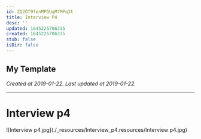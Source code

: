```yaml
---
id: ZQ2OT9fenMPGUqM7MPq3t
title: Interview P4
desc: ''
updated: 1645225706335
created: 1645225706335
stub: false
isDir: false
---
```

My Template
---

_Created at 2019-01-22._
_Last updated at 2019-01-22._




---

# Interview p4


![Interview p4.jpg](./_resources/Interview_p4.resources/Interview p4.jpg)

